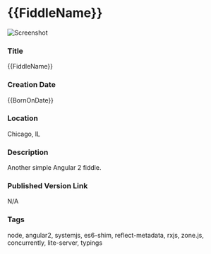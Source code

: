 {{FiddleName}}
======

![Screenshot](screenshot.png)


### Title

{{FiddleName}}


### Creation Date

{{BornOnDate}}


### Location

Chicago, IL


### Description

Another simple Angular 2 fiddle.


### Published Version Link

N/A


### Tags

node, angular2, systemjs, es6-shim, reflect-metadata, rxjs, zone.js, concurrently, lite-server, typings
